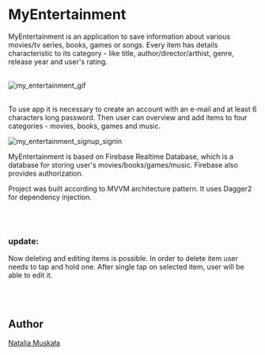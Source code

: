 # MyEntertainment

MyEntertainment is an application to save information about various movies/tv series, books, games or songs. Every item has details characteristic to its category - like title, author/director/arthist, genre, release year and user's rating.<br/><br/>
 
![my_entertainment_gif](https://user-images.githubusercontent.com/56269299/118413260-a2f53900-b69e-11eb-9a26-cc0a8d5ee881.gif)
<br/><br/>

To use app it is necessary to create an account with an e-mail and at least 6 characters long password. Then user can overview and add items to four categories - movies, books, games and music. 

![my_entertainment_signup_signin](https://user-images.githubusercontent.com/56269299/118413362-3dee1300-b69f-11eb-99d4-0b79917a6fb5.png)

MyEntertainment is based on Firebase Realtime Database, which is a database for storing user's movies/books/games/music. Firebase also provides authorization.

Project was built according to MVVM architecture pattern. It uses Dagger2 for dependency injection. 

<br/><br/>
### <b> update: </b>
 
Now deleting and editing items is possible. In order to delete item user needs to tap and hold one. After single tap on selected item, user will be able to edit it.

<br/><br/>

## Author

[Natalia Muskała](https://github.com/natalia-mus)
